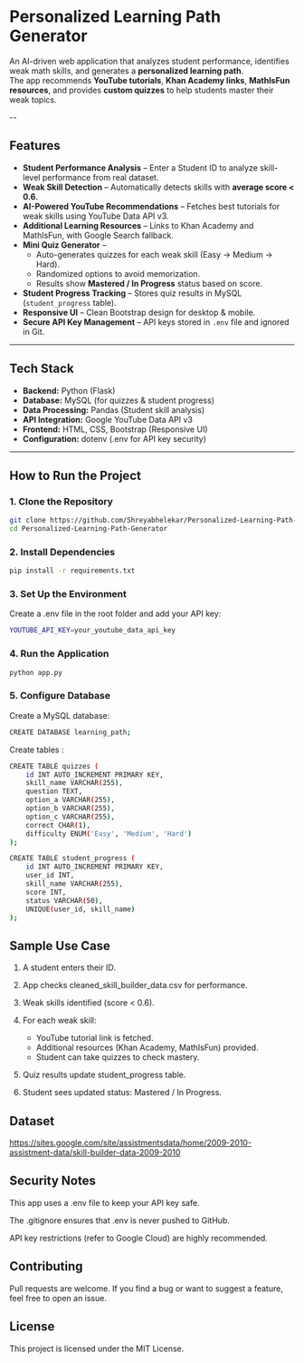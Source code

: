 # Personalized Learning Path Generator
 An AI-driven web application that analyzes student performance, identifies weak math skills, and generates a **personalized learning path**.  
The app recommends **YouTube tutorials**, **Khan Academy links**, **MathIsFun resources**, and provides **custom quizzes** to help students master their weak topics.  

--

## Features
- **Student Performance Analysis** – Enter a Student ID to analyze skill-level performance from real dataset.  
- **Weak Skill Detection** – Automatically detects skills with **average score < 0.6**.  
- **AI-Powered YouTube Recommendations** – Fetches best tutorials for weak skills using YouTube Data API v3.  
- **Additional Learning Resources** – Links to Khan Academy and MathIsFun, with Google Search fallback.  
- **Mini Quiz Generator** –  
  - Auto-generates quizzes for each weak skill (Easy → Medium → Hard).  
  - Randomized options to avoid memorization.  
  - Results show **Mastered / In Progress** status based on score.  
- **Student Progress Tracking** – Stores quiz results in MySQL (`student_progress` table).  
- **Responsive UI** – Clean Bootstrap design for desktop & mobile.  
- **Secure API Key Management** – API keys stored in `.env` file and ignored in Git.  

---

## Tech Stack
- **Backend:** Python (Flask)  
- **Database:** MySQL (for quizzes & student progress)  
- **Data Processing:** Pandas (Student skill analysis)  
- **API Integration:** Google YouTube Data API v3  
- **Frontend:** HTML, CSS, Bootstrap (Responsive UI)  
- **Configuration:** dotenv (.env for API key security)  

---

## How to Run the Project

### 1️. Clone the Repository
```bash
git clone https://github.com/Shreyabhelekar/Personalized-Learning-Path-Generator.git
cd Personalized-Learning-Path-Generator
```
### 2. Install Dependencies
```bash
pip install -r requirements.txt
```
### 3. Set Up the Environment
Create a .env file in the root folder and add your API key:
```bash
YOUTUBE_API_KEY=your_youtube_data_api_key
```
### 4. Run the Application
```bash
python app.py
```

### 5. Configure Database
Create a MySQL database:
```bash
CREATE DATABASE learning_path;
```
Create tables :
```bash
CREATE TABLE quizzes (
    id INT AUTO_INCREMENT PRIMARY KEY,
    skill_name VARCHAR(255),
    question TEXT,
    option_a VARCHAR(255),
    option_b VARCHAR(255),
    option_c VARCHAR(255),
    correct CHAR(1),
    difficulty ENUM('Easy', 'Medium', 'Hard')
);

CREATE TABLE student_progress (
    id INT AUTO_INCREMENT PRIMARY KEY,
    user_id INT,
    skill_name VARCHAR(255),
    score INT,
    status VARCHAR(50),
    UNIQUE(user_id, skill_name)
);

```

## Sample Use Case
1. A student enters their ID.

2. App checks cleaned_skill_builder_data.csv for performance.

3. Weak skills identified (score < 0.6).

4. For each weak skill:
   - YouTube tutorial link is fetched.
   - Additional resources (Khan Academy, MathIsFun) provided.
   - Student can take quizzes to check mastery.

5. Quiz results update student_progress table.

6. Student sees updated status: Mastered / In Progress.

## Dataset
https://sites.google.com/site/assistmentsdata/home/2009-2010-assistment-data/skill-builder-data-2009-2010

## Security Notes
This app uses a .env file to keep your API key safe.

The .gitignore ensures that .env is never pushed to GitHub.

API key restrictions (refer to Google Cloud) are highly recommended.

## Contributing
Pull requests are welcome. If you find a bug or want to suggest a feature, feel free to open an issue.

## License
This project is licensed under the MIT License.
